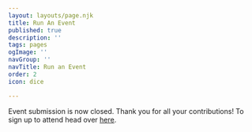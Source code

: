 ```yaml
---
layout: layouts/page.njk
title: Run An Event
published: true
description: ''
tags: pages
ogImage: ''
navGroup: ''
navTitle: Run an Event
order: 2
icon: dice

---
```

Event submission is now closed. Thank you for all your contributions! To sign up to attend head over [here](/events).

<!--We're looking for games, panels, workshops, and events to make Big Bad Con 2022 our best year yet!

**Free admission:** attendees who sign up for any combination of 8+ hours of running events, GMing in Games on Demand, or volunteer shifts get a free 4-day badge to attend the con.

Event Submission is open for time slots still free in the calendar (presently all time slots are open but there is limited availability Friday and Saturday afternoons 2pm-6pm )-->